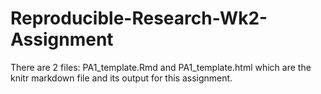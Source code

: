 # Reproducible-Research-Wk2-Assignment
There are 2 files: PA1_template.Rmd and PA1_template.html which are the knitr markdown file and its output for this assignment.
